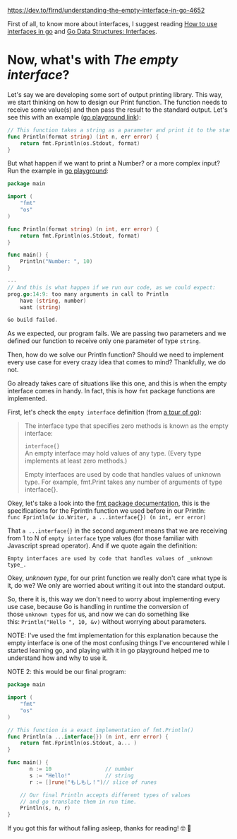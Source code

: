 https://dev.to/flrnd/understanding-the-empty-interface-in-go-4652

First of all, to know more about interfaces, I suggest reading [How to use interfaces in go](https://jordanorelli.com/post/32665860244/how-to-use-interfaces-in-go) and [Go Data Structures: Interfaces](https://research.swtch.com/interfaces).

# [](https://dev.to/flrnd/understanding-the-empty-interface-in-go-4652#now-whats-with-the-empty-interface)Now, what's with _The empty interface_?

Let's say we are developing some sort of output printing library. This way, we start thinking on how to design our Print function. The function needs to receive some value(s) and then pass the result to the standard output. Let's see this with an example ([go playground link](https://play.golang.org/p/JRFvPPzWaY4)):  

```go
// This function takes a string as a parameter and print it to the standard output
func Println(format string) (int n, err error) {
    return fmt.Fprintln(os.Stdout, format)
}
```

But what happen if we want to print a Number? or a more complex input? Run the example in [go playground](https://play.golang.org/p/36UPWg3ps04):  

```go
package main

import (
    "fmt"
    "os"
)

func Println(format string) (n int, err error) {
    return fmt.Fprintln(os.Stdout, format)
}

func main() {
    Println("Number: ", 10)
}

---
// And this is what happen if we run our code, as we could expect:
prog.go:14:9: too many arguments in call to Println
    have (string, number)
    want (string)

Go build failed.
```

As we expected, our program fails. We are passing two parameters and we defined our function to receive only one parameter of type `string`.

Then, how do we solve our Println function? Should we need to implement every use case for every crazy idea that comes to mind? Thankfully, we do not.

Go already takes care of situations like this one, and this is when the empty interface comes in handy. In fact, this is how `fmt` package functions are implemented.

First, let's check the `empty interface` definition (from [a tour of go](https://tour.golang.org/methods/14)):

> The interface type that specifies zero methods is known as the empty interface:
> 
> `interface{}`  
> An empty interface may hold values of any type. (Every type implements at least zero methods.)
> 
> Empty interfaces are used by code that handles values of unknown type. For example, fmt.Print takes any number of arguments of type interface{}.

Okey, let's take a look into the [fmt package documentation](https://golang.org/pkg/fmt/#Fprintln), this is the specifications for the Fprintln function we used before in our Println:  
`func Fprintln(w io.Writer, a ...interface{}) (n int, err error)`

That `a ...interface{}` in the second argument means that we are receiving from 1 to N of `empty interface` type values (for those familiar with Javascript spread operator). And if we quote again the definition:

`Empty interfaces are used by code that handles values of _unknown type_.`

Okey, _unknown type_, for our print function we really don't care what type is it, do we? We only are worried about writing it out into the standard output.

So, there it is, this way we don't need to worry about implementing every use case, because Go is handling in runtime the conversion of those `unknown types` for us, and now we can do something like this: `Println("Hello ", 10, &v)` without worrying about parameters.

NOTE: I've used the fmt implementation for this explanation because the empty interface is one of the most confusing things I've encountered while I started learning go, and playing with it in go playground helped me to understand how and why to use it.

NOTE 2: this would be our final program:  

```go
package main

import (
    "fmt"
    "os"
)

// This function is a exact implementation of fmt.Println()
func Println(a ...interface{}) (n int, err error) {
    return fmt.Fprintln(os.Stdout, a... )
}

func main() {
       n := 10                 // number
       s := "Hello!"           // string
       r := []rune("もしもし！")// slice of runes

    // Our final Println accepts different types of values
    // and go translate them in run time.
    Println(s, n, r)
}
```

If you got this far without falling asleep, thanks for reading! 🤓 🖖